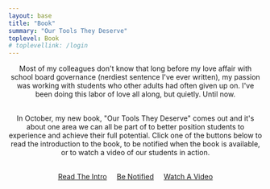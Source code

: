 ```yaml
---
layout: base
title: "Book"
summary: "Our Tools They Deserve"
toplevel: Book
# toplevellink: /login
---
```



<center>
Most of my colleagues don't know that long before my love affair with school board governance (nerdiest sentence I've ever written), my passion was working with students who other adults had often given up on. I've been doing this labor of love all along, but quietly. Until now.
</br></br>

In October, my new book, "Our Tools They Deserve" comes out and it's about one area we can all be part of to better position students to experience and achieve their full potential. Click one of the buttons below to read the introduction to the book, to be notified when the book is available, or to watch a video of our students in action.
</br></br>

<a href="https://tinyurl.com/Our-Tools-They-Deserve-Intro" class="btn-get-started scrollto">Read The Intro</a> &nbsp;&nbsp;&nbsp;
<a href="https://tinyurl.com/OTTD-Signup" class="btn-get-started scrollto">Be Notified</a> &nbsp;&nbsp;&nbsp;
<a href="https://youtu.be/CKJW-tvN5gs" class="btn-get-started scrollto">Watch A Video</a>
  
</center>
								
								
								
								
								
								
								
